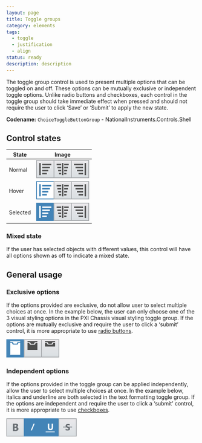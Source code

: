 ```yaml
---
layout: page
title: Toggle groups
category: elements
tags:
  - toggle
  - justification
  - align
status: ready
description: description
---
```


The toggle group control is used to present multiple options that can be toggled on and off. These options can be mutually exclusive or independent toggle options.
Unlike radio buttons and checkboxes, each control in the toggle group should take immediate effect when pressed and should not require the user to click ‘Save’ or ‘Submit’ to apply the new state.

**Codename:** `ChoiceToggleButtonGroup` - NationalInstruments.Controls.Shell

## Control states

| State                 | Image         |
| --------------------- |:-------------:|
| Normal                | ![Alt text](images/elements/toggle-groups/toggle-groups-exclusive-none.svg) |
| Hover                | ![Alt text](images/elements/toggle-groups/toggle-groups-hover-state.svg) |
| Selected              | ![Alt text](images/elements/toggle-groups/toggle-groups-exclusive-selected.svg)   |

### Mixed state
If the user has selected objects with different values, this control will have all options shown as off to indicate a mixed state.

## General usage 
### Exclusive options
If the options provided are exclusive, do not allow user to select multiple choices at once. In the example below, the user can only choose one of the 3 visual styling
options in the PXI Chassis visual styling toggle group. If the options are mutually exclusive and require the user to click a ‘submit’ control, it is more appropriate to
use [radio buttons](radio-buttons/).


![Alt text](images/elements/toggle-groups/toggle-groups-exclusive-visual-styling.svg)

### Independent options
If the options provided in the toggle group can be applied independently, allow the user to select multiple choices at once. In the example below, italics and
underline are both selected in the text formatting toggle group. If the options are independent and require the user to click a ‘submit’ control, it is more
appropriate to use [checkboxes](checkboxes/).

![Alt text](images/elements/toggle-groups/toggle-groups-independent-selected.svg)

